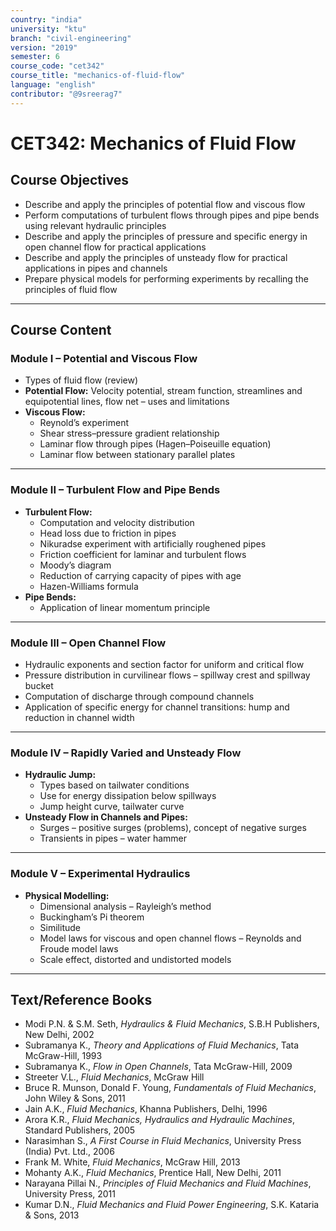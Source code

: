 ```yaml
---
country: "india"
university: "ktu"
branch: "civil-engineering"
version: "2019"
semester: 6
course_code: "cet342"
course_title: "mechanics-of-fluid-flow"
language: "english"
contributor: "@9sreerag7"
---
```


# CET342: Mechanics of Fluid Flow

## Course Objectives

- Describe and apply the principles of potential flow and viscous flow  
- Perform computations of turbulent flows through pipes and pipe bends using relevant hydraulic principles  
- Describe and apply the principles of pressure and specific energy in open channel flow for practical applications  
- Describe and apply the principles of unsteady flow for practical applications in pipes and channels  
- Prepare physical models for performing experiments by recalling the principles of fluid flow  

---

## Course Content

### Module I – Potential and Viscous Flow

- Types of fluid flow (review)  
- **Potential Flow:** Velocity potential, stream function, streamlines and equipotential lines, flow net – uses and limitations  
- **Viscous Flow:**  
  - Reynold’s experiment  
  - Shear stress–pressure gradient relationship  
  - Laminar flow through pipes (Hagen–Poiseuille equation)  
  - Laminar flow between stationary parallel plates  

---

### Module II – Turbulent Flow and Pipe Bends

- **Turbulent Flow:**  
  - Computation and velocity distribution  
  - Head loss due to friction in pipes  
  - Nikuradse experiment with artificially roughened pipes  
  - Friction coefficient for laminar and turbulent flows  
  - Moody’s diagram  
  - Reduction of carrying capacity of pipes with age  
  - Hazen-Williams formula  
- **Pipe Bends:**  
  - Application of linear momentum principle  

---

### Module III – Open Channel Flow

- Hydraulic exponents and section factor for uniform and critical flow  
- Pressure distribution in curvilinear flows – spillway crest and spillway bucket  
- Computation of discharge through compound channels  
- Application of specific energy for channel transitions: hump and reduction in channel width  

---

### Module IV – Rapidly Varied and Unsteady Flow

- **Hydraulic Jump:**  
  - Types based on tailwater conditions  
  - Use for energy dissipation below spillways  
  - Jump height curve, tailwater curve  
- **Unsteady Flow in Channels and Pipes:**  
  - Surges – positive surges (problems), concept of negative surges  
  - Transients in pipes – water hammer  

---

### Module V – Experimental Hydraulics

- **Physical Modelling:**  
  - Dimensional analysis – Rayleigh’s method  
  - Buckingham’s Pi theorem  
  - Similitude  
  - Model laws for viscous and open channel flows – Reynolds and Froude model laws  
  - Scale effect, distorted and undistorted models  

---

## Text/Reference Books

- Modi P.N. & S.M. Seth, *Hydraulics & Fluid Mechanics*, S.B.H Publishers, New Delhi, 2002  
- Subramanya K., *Theory and Applications of Fluid Mechanics*, Tata McGraw-Hill, 1993  
- Subramanya K., *Flow in Open Channels*, Tata McGraw-Hill, 2009  
- Streeter V.L., *Fluid Mechanics*, McGraw Hill  
- Bruce R. Munson, Donald F. Young, *Fundamentals of Fluid Mechanics*, John Wiley & Sons, 2011  
- Jain A.K., *Fluid Mechanics*, Khanna Publishers, Delhi, 1996  
- Arora K.R., *Fluid Mechanics, Hydraulics and Hydraulic Machines*, Standard Publishers, 2005  
- Narasimhan S., *A First Course in Fluid Mechanics*, University Press (India) Pvt. Ltd., 2006  
- Frank M. White, *Fluid Mechanics*, McGraw Hill, 2013  
- Mohanty A.K., *Fluid Mechanics*, Prentice Hall, New Delhi, 2011  
- Narayana Pillai N., *Principles of Fluid Mechanics and Fluid Machines*, University Press, 2011  
- Kumar D.N., *Fluid Mechanics and Fluid Power Engineering*, S.K. Kataria & Sons, 2013  
